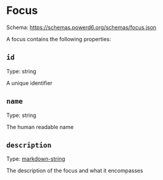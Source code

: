 # Focus

Schema: https://schemas.powerd6.org/schemas/focus.json

A focus contains the following properties:

## `id`

Type: string

A unique identifier

## `name`

Type: string

The human readable name

## `description`

Type: [markdown-string](markdown-string.md)

The description of the focus and what it encompasses